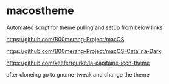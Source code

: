 # macostheme
Automated script for theme pulling and setup from below links 

https://github.com/B00merang-Project/macOS                            

https://github.com/B00merang-Project/macOS-Catalina-Dark

https://github.com/keeferrourke/la-capitaine-icon-theme

after cloneing go to gnome-tweak and change the theme
